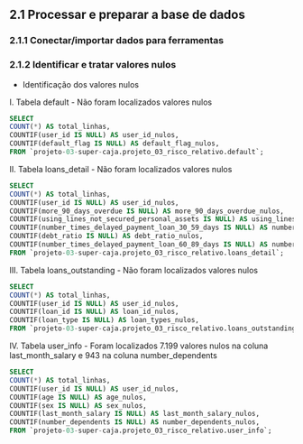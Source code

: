 ## 2.1 Processar e preparar a base de dados

### 2.1.1 Conectar/importar dados para ferramentas



### 2.1.2 Identificar e tratar valores nulos

- Identificação dos valores nulos

I. Tabela default - Não foram localizados valores nulos
```sql
SELECT
COUNT(*) AS total_linhas,
COUNTIF(user_id IS NULL) AS user_id_nulos,
COUNTIF(default_flag IS NULL) AS default_flag_nulos,
FROM `projeto-03-super-caja.projeto_03_risco_relativo.default`;
```

II. Tabela loans_detail - Não foram localizados valores nulos
```sql
SELECT
COUNT(*) AS total_linhas,
COUNTIF(user_id IS NULL) AS user_id_nulos,
COUNTIF(more_90_days_overdue IS NULL) AS more_90_days_overdue_nulos,
COUNTIF(using_lines_not_secured_personal_assets IS NULL) AS using_lines_not_secured_personal_assets_nulos,
COUNTIF(number_times_delayed_payment_loan_30_59_days IS NULL) AS number_times_delayed_payment_loan_30_59_days_nulos,
COUNTIF(debt_ratio IS NULL) AS debt_ratio_nulos,
COUNTIF(number_times_delayed_payment_loan_60_89_days IS NULL) AS number_times_delayed_payment_loan_60_89_days_nulos,
FROM `projeto-03-super-caja.projeto_03_risco_relativo.loans_detail`;
```

III. Tabela loans_outstanding - Não foram localizados valores nulos
```sql
SELECT
COUNT(*) AS total_linhas,
COUNTIF(user_id IS NULL) AS user_id_nulos,
COUNTIF(loan_id IS NULL) AS loan_id_nulos,
COUNTIF(loan_type IS NULL) AS loan_types_nulos,
FROM `projeto-03-super-caja.projeto_03_risco_relativo.loans_outstanding`;
```

IV. Tabela user_info - Foram localizados 7.199 valores nulos na coluna last_month_salary e 943 na coluna number_dependents
```sql
SELECT
COUNT(*) AS total_linhas,
COUNTIF(user_id IS NULL) AS user_id_nulos,
COUNTIF(age IS NULL) AS age_nulos,
COUNTIF(sex IS NULL) AS sex_nulos,
COUNTIF(last_month_salary IS NULL) AS last_month_salary_nulos,
COUNTIF(number_dependents IS NULL) AS number_dependents_nulos,
FROM `projeto-03-super-caja.projeto_03_risco_relativo.user_info`;
```
